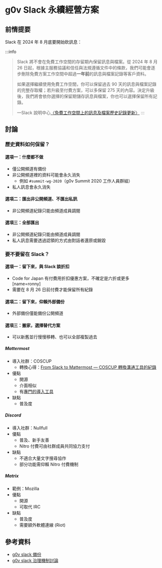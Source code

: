 # g0v Slack 永續經營方案

## 前情提要

Slack 在 2024 年 8 月底要開始砍訊息：

:::info
> Slack 將不會在免費工作空間的存留期內保留訊息與檔案。從 2024 年 8 月 26 日起，根據主服務協議和信任與法規遵循文件中的條款，我們可能會逐步刪除免費方案工作空間中超過**一年前**的訊息與檔案記錄等客戶資料。
>
> 如果選擇繼續使用免費工作空間，你可以保留過去 90 天的訊息與檔案記錄的完整存取權；若升級至付費方案，可以多保留 275 天的內容。決定升級後，我們將會依你選擇的保留期儲存訊息與檔案，你也可以選擇保留所有記錄。
>
> —Slack 說明中心[〈免費工作空間上的訊息及檔案歷史記錄更新〉](https://slack.com/intl/zh-tw/help/articles/29414264463635-%E5%85%8D%E8%B2%BB%E5%B7%A5%E4%BD%9C%E7%A9%BA%E9%96%93%E4%B8%8A%E7%9A%84%E8%A8%8A%E6%81%AF%E5%8F%8A%E6%AA%94%E6%A1%88%E6%AD%B7%E5%8F%B2%E8%A8%98%E9%8C%84%E6%9B%B4%E6%96%B0)
:::

## 討論

### 歷史資料如何保留？

#### 選項一：什麼都不做

- 僅公開頻道有備份
- 非公開頻道裡的資料可能會永久消失
    - 例如 `#summit-wg-2020`（g0v Summit 2020 工作人員群組）
- 私人訊息會永久消失

#### 選項二：匯出非公開頻道、不匯出私訊

- 非公開頻道紀錄只能由頻道成員調閱

#### 選項三：全部匯出

- 非公開頻道紀錄只能由頻道成員調閱
- 私人訊息需要透過認領的方式由對話者還原或銷毀

### 要不要留在 Slack？

#### 選項一：留下來，與 Slack 談折扣

- Code for Japan 有付費用折扣優惠方案，不確定是六折或更多 [name=ronny]
- 需要在 8 月 26 日前付費才能保留所有紀錄

#### 選項二：留下來，仰賴外部備份

- 外部備份僅能備份公開頻道

#### 選項三：搬家，選擇替代方案

- 可以新舊並行慢慢移轉、也可以全部複製過去

##### Mattermost
* 導入社群：COSCUP
    * 轉換心得：[From Slack to Mattermost — COSCUP 轉換溝通工具的紀錄](https://words.bobchao.net/from-slack-to-mattermost-coscup-%E8%BD%89%E6%8F%9B%E6%BA%9D%E9%80%9A%E5%B7%A5%E5%85%B7%E7%9A%84%E7%B4%80%E9%8C%84-1-56d40630e6c)
* 優點
    * 開源
    * 介面相似
    * 有[專門的導入工具](https://docs.mattermost.com/onboard/migrate-from-slack.html)
* 缺點
    * 普及度

##### Discord
* 導入社群：Nullfull
* 優點
    * 普及、新手友善
    * Nitro 付費可由社群成員共同協力支付
* 缺點
    * 不適合大量文字搜尋協作
    * 部分功能需仰賴 Nitro 付費機制

##### Matrix
* 範例：Mozilla
* 優點
    * 開源
    * 可取代 IRC
* 缺點
    * 普及度
    * 需要額外軟體連線 (Riot)

## 參考資料

* [g0v slack 備份](/GI5vlh4_TRCXDH_bFb8jHQ)
* [g0v slack 治理機制討論](/rHe3Lfh_S3yhtRawnliSIg)

